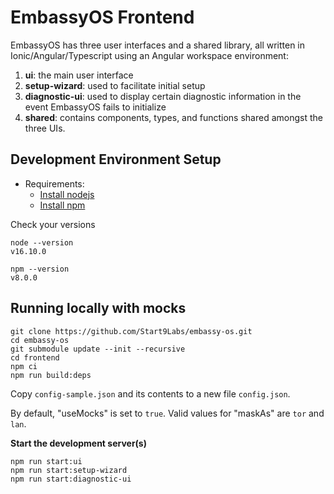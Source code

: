 # EmbassyOS Frontend

EmbassyOS has three user interfaces and a shared library, all written in Ionic/Angular/Typescript using an Angular workspace environment:

1. **ui**: the main user interface
1. **setup-wizard**: used to facilitate initial setup
1. **diagnostic-ui**: used to display certain diagnostic information in the event EmbassyOS fails to initialize
1. **shared**: contains components, types, and functions shared amongst the three UIs.

## Development Environment Setup

- Requirements:
  - [Install nodejs](https://nodejs.org/en/)
  - [Install npm](https://www.npmjs.com/get-npm)

Check your versions

```
node --version
v16.10.0

npm --version
v8.0.0
```

## Running locally with mocks

```
git clone https://github.com/Start9Labs/embassy-os.git
cd embassy-os
git submodule update --init --recursive
cd frontend
npm ci
npm run build:deps
```

Copy `config-sample.json` and its contents to a new file `config.json`.

By default, "useMocks" is set to `true`.
Valid values for "maskAs" are `tor` and `lan`.

**Start the development server(s)**

```
npm run start:ui
npm run start:setup-wizard
npm run start:diagnostic-ui
```
